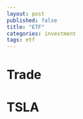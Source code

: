 ```yaml
---
layout: post
published: false
title: "ETF"
categories: investment
tags: etf
---
```


# Trade


# TSLA

